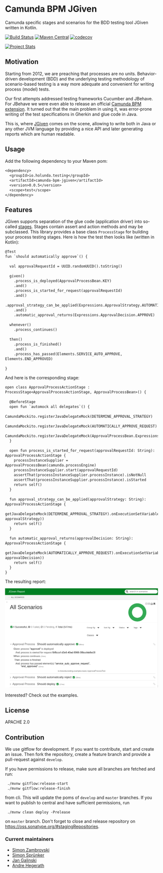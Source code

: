 # Camunda BPM JGiven
Camunda specific stages and scenarios for the BDD testing tool JGiven written in Kotlin.



[![Build Status](https://travis-ci.org/holunda-io/camunda-bpm-jgiven.svg?branch=master)](https://travis-ci.org/holunda-io/camunda-bpm-jgiven) 
[![Maven Central](https://maven-badges.herokuapp.com/maven-central/io.holunda.testing/camunda-bpm-jgiven/badge.svg)](https://maven-badges.herokuapp.com/maven-central/io.holunda.testing/camunda-bpm-jgiven)
[![codecov](https://codecov.io/gh/holunda-io/camunda-bpm-jgiven/branch/master/graph/badge.svg)](https://codecov.io/gh/holunda-io/camunda-bpm-jgiven)

[![Project Stats](https://www.openhub.net/p/camunda-bpm-jgiven/widgets/project_thin_badge.gif)](https://www.openhub.net/p/camunda-bpm-jgiven)

## Motivation

Starting from 2012, we are preaching that processes are no units. Behavior-driven development (BDD) and the
underlying testing methodology of scenario-based testing is a way more adequate and convenient for writing
process (model) tests. 

Our first attempts addressed testing frameworks Cucumber and JBehave. For JBehave we were even able to release
an official [Camunda BPM extension](https://github.com/camunda/camunda-bpm-jbehave). It turned out that the main problem
in using it, was error-prone writing of the test specifications in Gherkin and glue code in Java.

This is, where [JGiven](http://jgiven.org/) comes on the scene, allowing to write both in Java or any other JVM language
by providing a nice API and later generating reports which are human readable.

## Usage

Add the following dependency to your Maven pom:

    <dependency>
      <groupId>io.holunda.testing</groupId>
      <artifactId>camunda-bpm-jgiven</artifactId>
      <version>0.0.5</version>
      <scope>test</scope>
    </dependency>

## Features

JGiven supports separation of the glue code (application driver) into so-called [stages](http://jgiven.org/userguide/#_stages_and_state_sharing).
Stages contain assert and action methods and may be subclassed. This library provides a base class
`ProcessStage` for building your process testing stages. Here is how the test then looks like
(written in Kotlin):

    @Test
    fun `should automatically approve`() {
    
      val approvalRequestId = UUID.randomUUID().toString()
    
      given()
        .process_is_deployed(ApprovalProcessBean.KEY)
        .and()
        .process_is_started_for_request(approvalRequestId)
        .and()
        .approval_strategy_can_be_applied(Expressions.ApprovalStrategy.AUTOMATIC)
        .and()
        .automatic_approval_returns(Expressions.ApprovalDecision.APPROVE)
    
      whenever()
        .process_continues()
    
      then()
        .process_is_finished()
        .and()
        .process_has_passed(Elements.SERVICE_AUTO_APPROVE, Elements.END_APPROVED)
    
    }

And here is the corresponding stage:

    open class ApprovalProcessActionStage : ProcessStage<ApprovalProcessActionStage, ApprovalProcessBean>() {
    
      @BeforeStage
      open fun `automock all delegates`() {
        CamundaMockito.registerJavaDelegateMock(DETERMINE_APPROVAL_STRATEGY)
        CamundaMockito.registerJavaDelegateMock(AUTOMATICALLY_APPROVE_REQUEST)
        CamundaMockito.registerJavaDelegateMock(ApprovalProcessBean.Expressions.LOAD_APPROVAL_REQUEST)
      }
    
      open fun process_is_started_for_request(approvalRequestId: String): ApprovalProcessActionStage {
        processInstanceSupplier = ApprovalProcessBean(camunda.processEngine)
        processInstanceSupplier.start(approvalRequestId)
        assertThat(processInstanceSupplier.processInstance).isNotNull
        assertThat(processInstanceSupplier.processInstance).isStarted
        return self()
      }
    
      fun approval_strategy_can_be_applied(approvalStrategy: String): ApprovalProcessActionStage {
        getJavaDelegateMock(DETERMINE_APPROVAL_STRATEGY).onExecutionSetVariables(Variables.putValue(APPROVAL_STRATEGY, approvalStrategy))
        return self()
      }
    
      fun automatic_approval_returns(approvalDecision: String): ApprovalProcessActionStage {
        getJavaDelegateMock(AUTOMATICALLY_APPROVE_REQUEST).onExecutionSetVariables(Variables.putValue(APPROVAL_DECISION, approvalDecision))
        return self()
      }
    }
    
The resulting report:

![JGiven Process Report](docs/report.png)


Interested? Check out the examples.

## License

APACHE 2.0

## Contribution

We use gitflow for development. If you want to contribute, start and create
an issue. Then fork the repository, create a feature branch and provide a 
pull-request against `develop`.

If you have permissions to release, make sure all branches are fetched and run: 

     ./mvnw gitflow:release-start 
     ./mvnw gitflow:release-finish
     
from cli. This will update the poms of `develop` and `master` branches.
If you want to publish to central and have sufficient permissions, run

     ./mvnw clean deploy -Prelease
     
on `master` branch. Don't forget to close and release repository on https://oss.sonatype.org/#stagingRepositories.


### Current maintainers

* [Simon Zambrovski](https://github.com/zambrovski)
* [Simon Sprünker](https://github.com/srsp)
* [Jan Galinski](https://github.com/jangalinski)
* [Andre Hegerath](https://github.com/a-hegerath)


